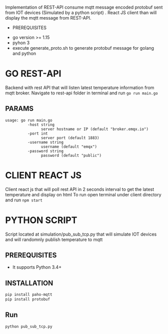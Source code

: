 Implementation of REST-API consume mqtt message encoded protobuf sent from IOT devices (Simulated by a python script) . 
React JS client than will display the mqtt message from REST-API.

* PREREQUISITES
- go version >= 1.15 
- pyhon 3
- execute generate_proto.sh to generate protobuf message for golang and python


# GO REST-API
Backend with rest API that will listen latest temperature information from mqtt broker.
Navigate to rest-api folder in terminal and run `go run main.go `


## PARAMS
```shell script
usage: go run main.go
          -host string
                server hostname or IP (default "broker.emqx.io")
          -port int
                server port (default 1883)
          -username string
                username (default "emqx")
          -password string
                password (default "public")
```

# CLIENT REACT JS
Client react js that will poll rest API in 2 seconds interval to get the latest temperature and display on html
To run open terminal under client directory and run `npm start`

# PYTHON SCRIPT
Script located at simulation/pub_sub_tcp.py that will simulate IOT devices and will randomnly publish temperature to mqtt

## PREREQUISITES
* It supports Python 3.4+

## INSTALLATION
```bash
pip install paho-mqtt
pip install protobuf
```

## Run
```bash
python pub_sub_tcp.py
``` 
